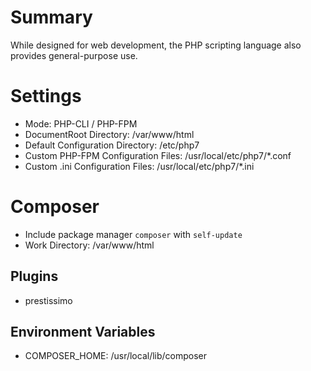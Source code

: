 # Summary
While designed for web development, the PHP scripting language also provides general-purpose use.

# Settings
- Mode: PHP-CLI / PHP-FPM
- DocumentRoot Directory: /var/www/html
- Default Configuration Directory: /etc/php7
- Custom PHP-FPM Configuration Files: /usr/local/etc/php7/*.conf
- Custom .ini Configuration Files: /usr/local/etc/php7/*.ini

# Composer
- Include package manager `composer` with `self-update`
- Work Directory: /var/www/html

## Plugins
- prestissimo

## Environment Variables
- COMPOSER_HOME: /usr/local/lib/composer
